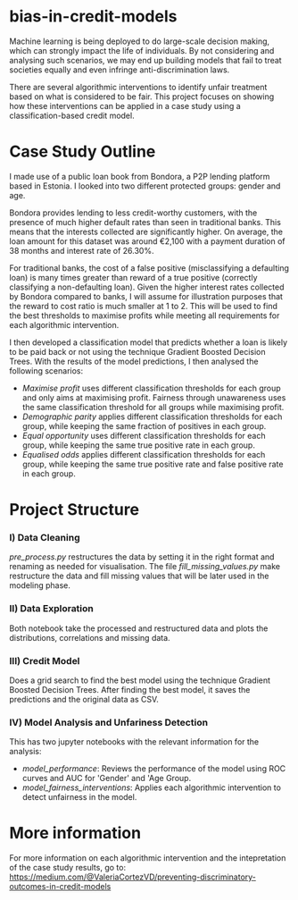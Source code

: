 # bias-in-credit-models

Machine learning is being deployed to do large-scale decision making, which can strongly impact the life of individuals. By not considering and analysing such scenarios, we may end up building models that fail to treat societies equally and even infringe anti-discrimination laws.

There are several algorithmic interventions to identify unfair treatment based on what is considered to be fair. This project focuses on showing how these interventions can be applied in a case study using a classification-based credit model. 

# Case Study Outline
I made use of a public loan book from Bondora, a P2P lending platform based in Estonia. I looked into two different protected groups: gender and age.

Bondora provides lending to less credit-worthy customers, with the presence of much higher default rates than seen in traditional banks. This means that the interests collected are significantly higher. On average, the loan amount for this dataset was around €2,100 with a payment duration of 38 months and interest rate of 26.30%. 

For traditional banks, the cost of a false positive (misclassifying a defaulting loan) is many times greater than reward of a true positive (correctly classifying a non-defaulting loan). Given the higher interest rates collected by Bondora compared to banks, I will assume for illustration purposes that the reward to cost ratio is much smaller at 1 to 2. This will be used to find the best thresholds to maximise profits while meeting all requirements for each algorithmic intervention.

I then developed a classification model that predicts whether a loan is likely to be paid back or not using the technique Gradient Boosted Decision Trees. With the results of the model predictions, I then analysed the following scenarios:

- _Maximise profit_ uses different classification thresholds for each group and only aims at maximising profit.
Fairness through unawareness uses the same classification threshold for all groups while maximising profit.
- _Demographic parity_ applies different classification thresholds for each group, while keeping the same fraction of positives in each group.
- _Equal opportunity_ uses different classification thresholds for each group, while keeping the same true positive rate in each group.
- _Equalised odds_ applies different classification thresholds for each group, while keeping the same true positive rate and false positive rate in each group.

# Project Structure

### I) Data Cleaning
_pre_process.py_ restructures the data by setting it in the right format and renaming as needed for visualisation.
The file _fill_missing_values.py_ make restructure the data and fill missing values that will be later used in the modeling phase.

### II) Data Exploration
Both notebook take the processed and restructured data and plots the distributions, correlations and missing data. 

### III) Credit Model
Does a grid search to find the best model using the technique Gradient Boosted Decision Trees. After finding the best model, it saves the predictions and the original data as CSV.

### IV) Model Analysis and Unfariness Detection
This has two jupyter notebooks with the relevant information for the analysis:
- _model_performance_: Reviews the performance of the model using ROC curves and AUC for 'Gender' and 'Age Group.
- _model_fairness_interventions_: Applies each algorithmic intervention to detect unfairness in the model.

# More information
For more information on each algorithmic intervention and the intepretation of the case study results, go to:
https://medium.com/@ValeriaCortezVD/preventing-discriminatory-outcomes-in-credit-models
